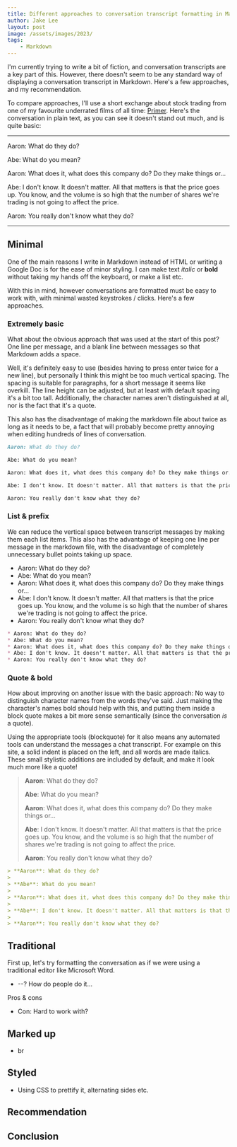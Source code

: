 ```yaml
---
title: Different approaches to conversation transcript formatting in Markdown
author: Jake Lee
layout: post
image: /assets/images/2023/
tags:
    - Markdown
---
```


I'm currently trying to write a bit of fiction, and conversation transcripts are a key part of this. However, there doesn't seem to be any standard way of displaying a conversation transcript in Markdown. Here's a few approaches, and my recommendation.

To compare approaches, I'll use a short exchange about stock trading from one of my favourite underrated films of all time: [Primer](https://www.imdb.com/title/tt0390384/). Here's the conversation in plain text, as you can see it doesn't stand out much, and is quite basic:

---

Aaron: What do they do?

Abe: What do you mean?

Aaron: What does it, what does this company do? Do they make things or...

Abe: I don't know. It doesn't matter. All that matters is that the price goes up. You know, and the volume is so high that the number of shares we're trading is not going to affect the price.

Aaron: You really don't know what they do?

---

## Minimal

One of the main reasons I write in Markdown instead of HTML or writing a Google Doc is for the ease of minor styling. I can make text *italic* or **bold** without taking my hands off the keyboard, or make a list etc.

With this in mind, however conversations are formatted must be easy to work with, with minimal wasted keystrokes / clicks. Here's a few approaches.

### Extremely basic

What about the obvious approach that was used at the start of this post? One line per message, and a blank line between messages so that Markdown adds a space.

Well, it's definitely easy to use (besides having to press enter twice for a new line), but personally I think this might be too much vertical spacing. The spacing is suitable for paragraphs, for a short message it seems like overkill. The line height can be adjusted, but at least with default spacing it's a bit too tall. Additionally, the character names aren't distinguished at all, nor is the fact that it's a quote.

This also has the disadvantage of making the markdown file about twice as long as it needs to be, a fact that will probably become pretty annoying when editing hundreds of lines of conversation.

```markdown
Aaron: What do they do?

Abe: What do you mean?

Aaron: What does it, what does this company do? Do they make things or...

Abe: I don't know. It doesn't matter. All that matters is that the price goes up. You know, and the volume is so high that the number of shares we're trading is not going to affect the price.

Aaron: You really don't know what they do?
```

### List & prefix

We can reduce the vertical space between transcript messages by making them each list items. This also has the advantage of keeping one line per message in the markdown file, with the disadvantage of completely unnecessary bullet points taking up space.

* Aaron: What do they do?
* Abe: What do you mean?
* Aaron: What does it, what does this company do? Do they make things or...
* Abe: I don't know. It doesn't matter. All that matters is that the price goes up. You know, and the volume is so high that the number of shares we're trading is not going to affect the price.
* Aaron: You really don't know what they do?

```markdown
* Aaron: What do they do?
* Abe: What do you mean?
* Aaron: What does it, what does this company do? Do they make things or...
* Abe: I don't know. It doesn't matter. All that matters is that the price goes up. You know, and the volume is so high that the number of shares we're trading is not going to affect the price.
* Aaron: You really don't know what they do?
```

### Quote & bold

How about improving on another issue with the basic approach: No way to distinguish character names from the words they've said. Just making the character's names bold should help with this, and putting them inside a block quote makes a bit more sense semantically (since the conversation *is* a quote).

Using the appropriate tools (blockquote) for it also means any automated tools can understand the messages a chat transcript. For example on this site, a solid indent is placed on the left, and all words are made italics. These small stylistic additions are included by default, and make it look much more like a quote! 

> **Aaron**: What do they do?
>
> **Abe**: What do you mean?
>
> **Aaron**: What does it, what does this company do? Do they make things or...
>
> **Abe**: I don't know. It doesn't matter. All that matters is that the price goes up. You know, and the volume is so high that the number of shares we're trading is not going to affect the price.
>
> **Aaron**: You really don't know what they do?

```markdown
> **Aaron**: What do they do?
>
> **Abe**: What do you mean?
>
> **Aaron**: What does it, what does this company do? Do they make things or...
>
> **Abe**: I don't know. It doesn't matter. All that matters is that the price goes up. You know, and the volume is so high that the number of shares we're trading is not going to affect the price.
>
> **Aaron**: You really don't know what they do?
```

## Traditional

First up, let's try formatting the conversation as if we were using a traditional editor like Microsoft Word.

* --? How do people do it...

Pros & cons
* Con: Hard to work with?

## Marked up

* br

## Styled

* Using CSS to prettify it, alternating sides etc.

## Recommendation

## Conclusion